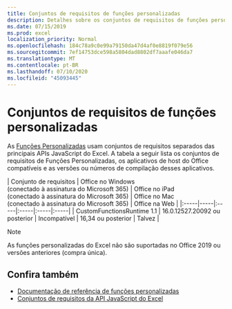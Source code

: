 ```yaml
---
title: Conjuntos de requisitos de funções personalizadas
description: Detalhes sobre os conjuntos de requisitos de funções personalizadas da API JavaScript do Excel
ms.date: 07/15/2019
ms.prod: excel
localization_priority: Normal
ms.openlocfilehash: 184c78a9c0e99a79150da47d4af0e8819f079e56
ms.sourcegitcommit: 7ef14753dce598a5804dad8802df7aaafe046da7
ms.translationtype: MT
ms.contentlocale: pt-BR
ms.lasthandoff: 07/10/2020
ms.locfileid: "45093445"
---
```

# <a name="custom-functions-requirement-sets"></a>Conjuntos de requisitos de funções personalizadas

As [Funções Personalizadas](./custom-functions-overview.md) usam conjuntos de requisitos separados das principais APIs JavaScript do Excel. A tabela a seguir lista os conjuntos de requisitos de Funções Personalizadas, os aplicativos de host do Office compatíveis e as versões ou números de compilação desses aplicativos.

|  Conjunto de requisitos  |  Office no Windows<br>(conectado à assinatura do Microsoft 365)  |  Office no iPad<br>(conectado à assinatura do Microsoft 365)  |  Office no Mac<br>(conectado à assinatura do Microsoft 365)  | Office na Web |
|:-----|-----|:-----|:-----|:-----|:-----|
| CustomFunctionsRuntime 1.1 | 16.0.12527.20092 ou posterior | Incompatível | 16,34 ou posterior | Talvez |

> [!NOTE]
> As funções personalizadas do Excel não são suportadas no Office 2019 ou versões anteriores (compra única).

## <a name="see-also"></a>Confira também

- [Documentação de referência de funções personalizadas](/javascript/api/custom-functions-runtime)
- [Conjuntos de requisitos da API JavaScript do Excel](../reference/requirement-sets/excel-api-requirement-sets.md)
